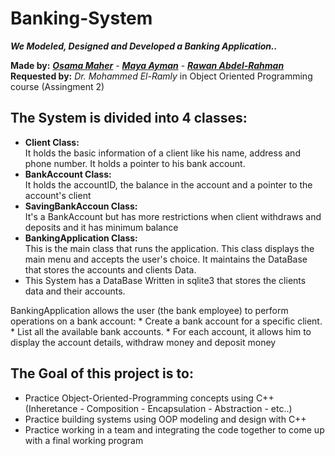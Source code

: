 # Banking-System
 
***We Modeled, Designed and Developed a Banking Application..***    

**Made by:** [***Osama Maher***](https://github.com/osama392maher) -
[***Maya Ayman***](https://github.com/MayaZayn) -
[***Rawan Abdel-Rahman***](https://github.com/Rawanyounis123)     
**Requested by:** *Dr. Mohammed El-Ramly* in Object Oriented Programming course (Assingment 2)

## The System is divided into 4 classes:   
* **Client Class:**   
It holds the basic information of a client like his name, address and phone number. It holds a pointer to his bank account.
* **BankAccount Class:**  
It holds the accountID, the balance in the account and a pointer to the account's client
* **SavingBankAccoun Class:**  
It's a BankAccount but has more restrictions when client withdraws and deposits and it has minimum balance
* **BankingApplication Class:**  
This is the main class that runs the application. This class displays the main menu and accepts the user's choice. It maintains the DataBase that stores the accounts and clients Data. 
* This System has a DataBase Written in sqlite3 that stores the clients data and their accounts.

BankingApplication allows the user (the bank employee) to perform operations on a bank account:
     * Create a bank account for a specific client.
     * List all the available bank accounts.
     * For each account, it allows him to display the account details, withdraw money and deposit money 

## The Goal of this project is to:
* Practice Object-Oriented-Programming concepts using C++ (Inheretance - Composition - Encapsulation - Abstraction - etc..) 
* Practice building systems using OOP modeling and design with C++
* Practice working in a team and integrating the code together to come up with a final working program
